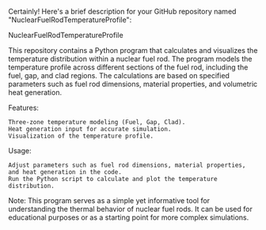 Certainly! Here's a brief description for your GitHub repository named "NuclearFuelRodTemperatureProfile":

NuclearFuelRodTemperatureProfile

This repository contains a Python program that calculates and visualizes the temperature distribution within a nuclear fuel rod. The program models the temperature profile across different sections of the fuel rod, including the fuel, gap, and clad regions. The calculations are based on specified parameters such as fuel rod dimensions, material properties, and volumetric heat generation.

Features:

    Three-zone temperature modeling (Fuel, Gap, Clad).
    Heat generation input for accurate simulation.
    Visualization of the temperature profile.

Usage:

    Adjust parameters such as fuel rod dimensions, material properties, and heat generation in the code.
    Run the Python script to calculate and plot the temperature distribution.

Note:
This program serves as a simple yet informative tool for understanding the thermal behavior of nuclear fuel rods. It can be used for educational purposes or as a starting point for more complex simulations.
